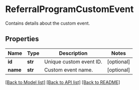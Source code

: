 # ReferralProgramCustomEvent

Contains details about the custom event.

## Properties

Name | Type | Description | Notes
------------ | ------------- | ------------- | -------------
**id** | **str** | Unique custom event ID. | [optional] 
**name** | **str** | Custom event name. | [optional] 

[[Back to Model list]](../README.md#documentation-for-models) [[Back to API list]](../README.md#documentation-for-api-endpoints) [[Back to README]](../README.md)


